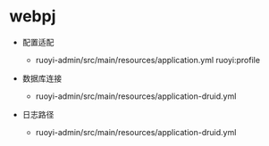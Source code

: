 # webpj

- 配置适配
  - ruoyi-admin/src/main/resources/application.yml
  ruoyi:profile

- 数据库连接
  - ruoyi-admin/src/main/resources/application-druid.yml

- 日志路径
  - ruoyi-admin/src/main/resources/application-druid.yml